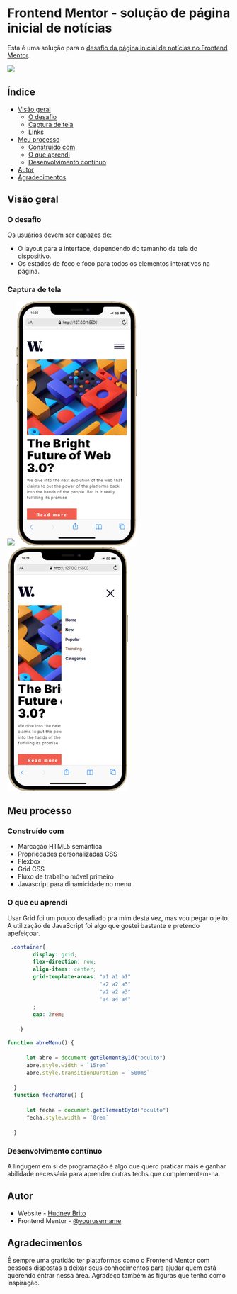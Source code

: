 # Frontend Mentor - solução de página inicial de notícias

Esta é uma solução para o [desafio da página inicial de notícias no Frontend Mentor](https://www.frontendmentor.io/challenges/news-homepage-H6SWTa1MFl).

![](./assets/images/desktop.gif)

## Índice

- [Visão geral](#visão-geral)
  - [O desafio](#o-desafio)
  - [Captura de tela](#captura-de-tela)
  - [Links](#links)
- [Meu processo](#meu-processo)
  - [Construído com](#construído-com)
  - [O que aprendi](#o-que-aprendi)
  - [Desenvolvimento contínuo](#desenvolvimento-contínuo)
- [Autor](#autor)
- [Agradecimentos](#acknowledgments)

## Visão geral

### O desafio

Os usuários devem ser capazes de:

- O layout para a interface, dependendo do tamanho da tela do dispositivo.
- Os estados de foco e foco para todos os elementos interativos na página.

### Captura de tela

![](./assets/images/mobile%20(1).gif)
![](./assets/images/mobile%20(4).png)
![](./assets/images/mobile%20(3).png)

<!-- ### Links

- URL da solução: [Adicionar URL da solução aqui](https://your-solution-url.com)
- URL do site ao vivo: [Adicione URL do site ao vivo aqui](https://your-live-site-url.com) -->

## Meu processo

### Construído com

- Marcação HTML5 semântica
- Propriedades personalizadas CSS
- Flexbox
- Grid CSS
- Fluxo de trabalho móvel primeiro
- Javascript para dinamicidade no menu

### O que eu aprendi

Usar Grid foi um pouco desafiado pra mim desta vez, mas vou pegar o jeito. A utilização de JavaScript foi algo que gostei bastante e pretendo apefeiçoar.

```css
 .container{
        display: grid;
        flex-direction: row;
        align-items: center;
        grid-template-areas: "a1 a1 a1"
                             "a2 a2 a3"
                             "a2 a2 a3"
                             "a4 a4 a4"
        ;
        gap: 2rem;
        
    }
```
```js
function abreMenu() {

      let abre = document.getElementById("oculto")
      abre.style.width = `15rem`
      abre.style.transitionDuration = `500ms`
    
  }
  function fechaMenu() {

      let fecha = document.getElementById("oculto")
      fecha.style.width = `0rem`
    
  }
```

### Desenvolvimento contínuo

A lingugem em si de programação é algo que quero praticar mais e ganhar abilidade necessária para aprender outras techs que complementem-na.

## Autor

- Website - [Hudney Brito](https://hudney-fsbrito.github.io/Hudney-Brito-Portfolio-/)
- Frontend Mentor - [@yourusername](https://www.frontendmentor.io/profile/yourusername)

## Agradecimentos

É sempre uma gratidão ter plataformas como o Frontend Mentor com pessoas dispostas a deixar seus conhecimentos para ajudar quem está querendo entrar nessa área. Agradeço também às figuras que tenho como inspiração.